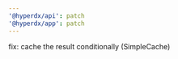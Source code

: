 ```yaml
---
'@hyperdx/api': patch
'@hyperdx/app': patch
---
```


fix: cache the result conditionally (SimpleCache)
